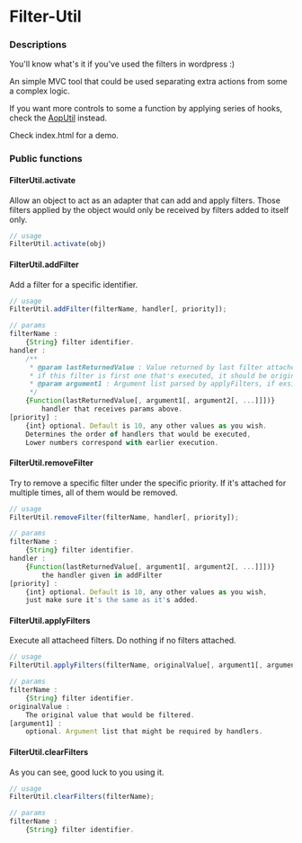 Filter-Util
===========

### Descriptions

You'll know what's it if you've used the filters in wordpress :)

An simple MVC tool that could be used separating extra actions from some a complex logic.

If you want more controls to some a function by applying series of hooks, check the <a href="https://github.com/yarmyarch/Aop-in-js" target="_blank">AopUtil</a> instead.

Check index.html for a demo.

### Public functions

#### FilterUtil.activate
Allow an object to act as an adapter that can add and apply filters. Those filters applied by the object would only be received by filters added to itself only.

```js
// usage
FilterUtil.activate(obj)
```

#### FilterUtil.addFilter
Add a filter for a specific identifier. 

```js
// usage
FilterUtil.addFilter(filterName, handler[, priority]);

// params
filterName : 
    {String} filter identifier.
handler : 
    /**
     * @param lastReturnedValue : Value returned by last filter attached to the identifier.
     * if this filter is first one that's executed, it should be original value.
     * @param argument1 : Argument list parsed by applyFilters, if exsit.
     */
    {Function(lastReturnedValue[, argument1[, argument2[, ...]]])}
        handler that receives params above.
[priority] : 
    {int} optional. Default is 10, any other values as you wish.
    Determines the order of handlers that would be executed,
    Lower numbers correspond with earlier execution.
```

#### FilterUtil.removeFilter
Try to remove a specific filter under the specific priority. If it's attached for multiple times, all of them would be removed.
    
```js
// usage
FilterUtil.removeFilter(filterName, handler[, priority]);

// params
filterName : 
    {String} filter identifier.
handler : 
    {Function(lastReturnedValue[, argument1[, argument2[, ...]]])} 
        the handler given in addFilter
[priority] : 
    {int} optional. Default is 10, any other values as you wish, 
    just make sure it's the same as it's added.
```

#### FilterUtil.applyFilters
Execute all attacheed filters. Do nothing if no filters attached.
    
```js
// usage
FilterUtil.applyFilters(filterName, originalValue[, argument1[, argument2[, ...]]]);

// params
filterName : 
    {String} filter identifier.
originalValue : 
    The original value that would be filtered.
[argument1] : 
    optional. Argument list that might be required by handlers.
```

#### FilterUtil.clearFilters
As you can see, good luck to you using it.
    
```js
// usage
FilterUtil.clearFilters(filterName);

// params
filterName : 
    {String} filter identifier.
```